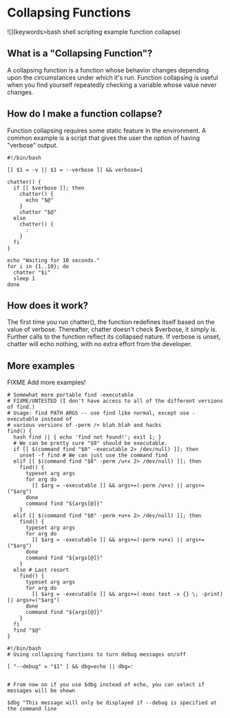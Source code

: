 # Collapsing Functions

![](keywords>bash shell scripting example function collapse)

## What is a \"Collapsing Function\"?

A collapsing function is a function whose behavior changes depending
upon the circumstances under which it\'s run. Function collapsing is
useful when you find yourself repeatedly checking a variable whose value
never changes.

## How do I make a function collapse?

Function collapsing requires some static feature in the environment. A
common example is a script that gives the user the option of having
\"verbose\" output.

    #!/bin/bash

    [[ $1 = -v || $1 = --verbose ]] && verbose=1

    chatter() {
      if [[ $verbose ]]; then
        chatter() {
          echo "$@"
        }
        chatter "$@"
      else
        chatter() {
          :
        }
      fi
    }

    echo "Waiting for 10 seconds."
    for i in {1..10}; do
      chatter "$i"
      sleep 1
    done

## How does it work?

The first time you run chatter(), the function redefines itself based on
the value of verbose. Thereafter, chatter doesn\'t check \$verbose, it
simply is. Further calls to the function reflect its collapsed nature.
If verbose is unset, chatter will echo nothing, with no extra effort
from the developer.

## More examples

FIXME Add more examples!

    # Somewhat more portable find -executable
    # FIXME/UNTESTED (I don't have access to all of the different versions of find.)
    # Usage: find PATH ARGS -- use find like normal, except use -executable instead of
    # various versions of -perm /+ blah blah and hacks
    find() {
      hash find || { echo 'find not found!'; exit 1; }
      # We can be pretty sure "$0" should be executable.
      if [[ $(command find "$0" -executable 2> /dev/null) ]]; then
        unset -f find # We can just use the command find
      elif [[ $(command find "$0" -perm /u+x 2> /dev/null) ]]; then
        find() {
          typeset arg args
          for arg do
            [[ $arg = -executable ]] && args+=(-perm /u+x) || args+=("$arg")
          done
          command find "${args[@]}"
        }
      elif [[ $(command find "$0" -perm +u+x 2> /dev/null) ]]; then
        find() {
          typeset arg args
          for arg do
            [[ $arg = -executable ]] && args+=(-perm +u+x) || args+=("$arg")
          done
          command find "${args[@]}"
        }
      else # Last resort
        find() {
          typeset arg args
          for arg do
            [[ $arg = -executable ]] && args+=(-exec test -x {} \; -print) || args+=("$arg")
          done
          command find "${args[@]}"
        }
      fi
      find "$@"
    }

    #!/bin/bash
    # Using collapsing functions to turn debug messages on/off

    [ "--debug" = "$1" ] && dbg=echo || dbg=:


    # From now on if you use $dbg instead of echo, you can select if messages will be shown

    $dbg "This message will only be displayed if --debug is specified at the command line
